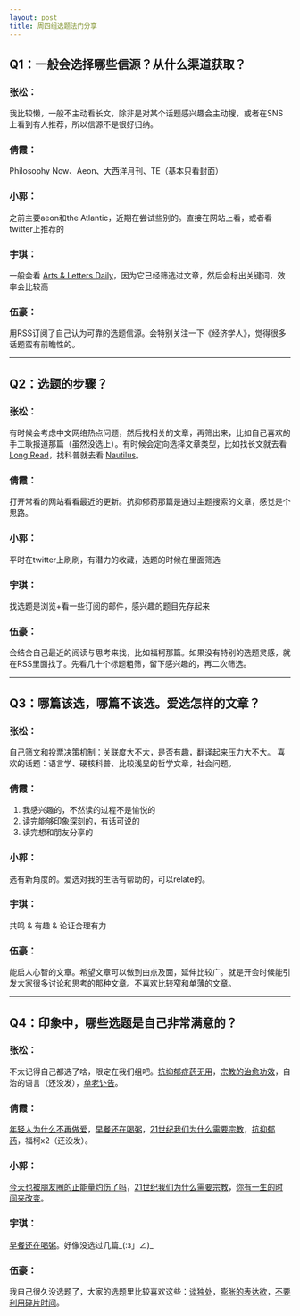 ```yaml
---
layout: post
title: 周四组选题法门分享
---
```


## Q1：一般会选择哪些信源？从什么渠道获取？

### 张松：

我比较懒，一般不主动看长文，除非是对某个话题感兴趣会主动搜，或者在SNS上看到有人推荐，所以信源不是很好归纳。

### 倩霞：

Philosophy Now、Aeon、大西洋月刊、TE（基本只看封面）

### 小郭：

之前主要aeon和the Atlantic，近期在尝试些别的。直接在网站上看，或者看twitter上推荐的

### 宇琪：

一般会看 [Arts & Letters Daily](https://www.aldaily.com)，因为它已经筛选过文章，然后会标出关键词，效率会比较高

### 伍豪：

用RSS订阅了自己认为可靠的选题信源。会特别关注一下《经济学人》，觉得很多话题蛮有前瞻性的。



***



## Q2：选题的步骤？

### 张松：

有时候会考虑中文网络热点问题，然后找相关的文章，再筛出来，比如自己喜欢的手工耿报道那篇（虽然没选上）。有时候会定向选择文章类型，比如找长文就去看 [Long Read](https://longreads.com/)，找科普就去看 [Nautilus](http://nautil.us/)。

### 倩霞：

打开常看的网站看看最近的更新。抗抑郁药那篇是通过主题搜索的文章，感觉是个思路。

### 小郭：

平时在twitter上刷刷，有潜力的收藏，选题的时候在里面筛选

### 宇琪：

找选题是浏览+看一些订阅的邮件，感兴趣的题目先存起来

### 伍豪：

会结合自己最近的阅读与思考来找，比如福柯那篇。如果没有特别的选题灵感，就在RSS里面找了。先看几十个标题粗筛，留下感兴趣的，再二次筛选。



***



## Q3：哪篇该选，哪篇不该选。爱选怎样的文章？

### 张松：

自己筛文和投票决策机制：关联度大不大，是否有趣，翻译起来压力大不大。
喜欢的话题：语言学、硬核科普、比较浅显的哲学文章，社会问题。

### 倩霞：

1. 我感兴趣的，不然读的过程不是愉悦的
2. 读完能够印象深刻的，有话可说的
3. 读完想和朋友分享的

### 小郭：

选有新角度的。爱选对我的生活有帮助的，可以relate的。

### 宇琪：

共鸣 & 有趣 & 论证合理有力

### 伍豪：

能启人心智的文章。希望文章可以做到由点及面，延伸比较广。就是开会时候能引发大家很多讨论和思考的那种文章。不喜欢比较窄和单薄的文章。



***



## Q4：印象中，哪些选题是自己非常满意的？

### 张松：

不太记得自己都选了啥，限定在我们组吧。[抗抑郁症药无用](https://qujinghao.com/2019/04/04/939f9734c4/)，[宗教的治愈功效](https://qujinghao.com/2019/04/18/80d7f88045/)，自治的语言（还没发），[单老讣告](https://qujinghao.com/2018/10/06/7028/)。

### 倩霞：

[年轻人为什么不再做爱](https://qujinghao.com/2019/01/08/269f57e77f/)，[早餐还在喝粥](https://qujinghao.com/2019/04/11/30baef0319/)，[21世纪我们为什么需要宗教](https://qujinghao.com/2019/04/18/80d7f88045/)，[抗抑郁药](https://qujinghao.com/2019/04/04/939f9734c4/)，福柯x2（还没发）。

### 小郭：

[今天也被朋友圈的正能量灼伤了吗](https://qujinghao.com/2019/05/08/563c7c424d/ )，[21世纪我们为什么需要宗教](https://qujinghao.com/2019/04/18/80d7f88045/)，[你有一生的时间来改变](https://qujinghao.com/2019/02/08/be6d25f125/)。

### 宇琪：

[早餐还在喝粥](https://qujinghao.com/2019/04/11/30baef0319/)。好像没选过几篇_(:з」∠)_

### 伍豪：

我自己很久没选题了，大家的选题里比较喜欢这些：[谈独处](https://qujinghao.com/2018/02/07/5505/)，[膨胀的表达欲](https://qujinghao.com/2018/03/01/5598/)，[不要利用碎片时间](https://qujinghao.com/2018/12/20/805382212f/)。